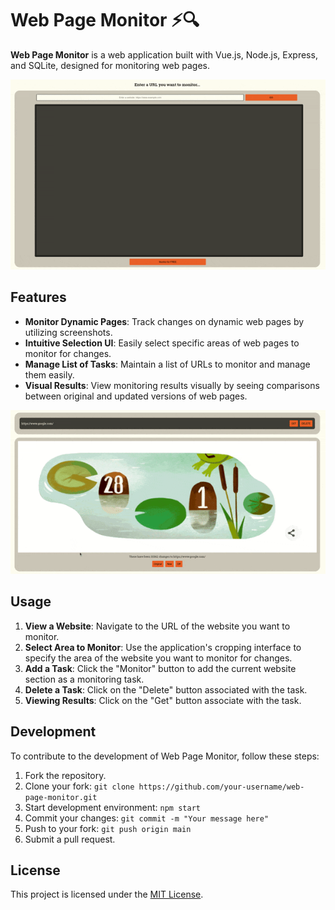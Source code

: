 # Web Page Monitor :zap::mag:

**Web Page Monitor** is a web application built with Vue.js, Node.js, Express, and SQLite, designed for monitoring web pages.

![Monitor](public/monitor_screencast.gif)

## Features
- **Monitor Dynamic Pages**: Track changes on dynamic web pages by utilizing screenshots.
- **Intuitive Selection UI**: Easily select specific areas of web pages to monitor for changes.
- **Manage List of Tasks**: Maintain a list of URLs to monitor and manage them easily.
- **Visual Results**: View monitoring results visually by seeing comparisons between original and updated versions of web pages.

![Results](public/status_screencast.gif)

## Usage
1) **View a Website**: Navigate to the URL of the website you want to monitor.
3) **Select Area to Monitor**: Use the application's cropping interface to specify the area of the website you want to monitor for changes.
4) **Add a Task**: Click the "Monitor" button to add the current website section as a monitoring task.
5) **Delete a Task**: Click on the "Delete" button associated with the task.
6) **Viewing Results**: Click on the "Get" button associate with the task.

## Development
To contribute to the development of Web Page Monitor, follow these steps:

1) Fork the repository.
2) Clone your fork: `git clone https://github.com/your-username/web-page-monitor.git`
3) Start development environment: `npm start`
4) Commit your changes: `git commit -m "Your message here"`
5) Push to your fork: `git push origin main`
6) Submit a pull request.

## License
This project is licensed under the [MIT License](LICENSE).
